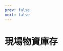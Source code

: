 ```yaml
---
prev: false
next: false
---
```


# 現場物資庫存

<GetGoogleSheet />

<script setup>
import GetGoogleSheet from '../components/GetGoogleSheet.vue'
</script>
